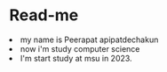 <head>
  <h1> Read-me </h1>
</head>
<body>
  <li>my name is Peerapat apipatdechakun</li>
  <li>now i'm study computer science</li>
  <li>I'm start study at msu in 2023.</li>
</body>
 






